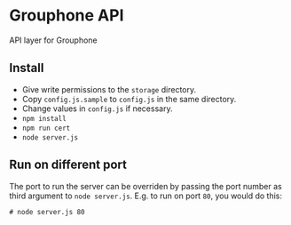 # Grouphone API

API layer for Grouphone

## Install

- Give write permissions to the `storage` directory.
- Copy `config.js.sample` to `config.js` in the same directory.
- Change values in `config.js` if necessary.
- `npm install`
- `npm run cert`
- `node server.js`

## Run on different port

The port to run the server can be overriden by passing the port number
as third argument to `node server.js`. E.g. to run on port `80`, you
would do this:

```
# node server.js 80
```
